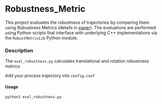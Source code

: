 # Robustness_Metric

This project evaluates the robustness of trajectories by comparing them using Robustness Metrics (details in [paper](https://arxiv.org/pdf/2307.07607)). The evaluations are performed using Python scripts that interface with underlying C++ implementations via the `RobustMetricLib` Python module. 


### Description

The `eval_robustness.py` calculates translational and rotation robustness metrics 

Add your process trajectory into `config.conf`

#### Usage
```bash
python3 eval_robustness.py 



